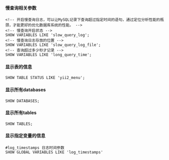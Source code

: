 

#### 慢查询相关参数
	<!-- 开启慢查询日志，可以让MySQL记录下查询超过指定时间的语句，通过定位分析性能的瓶颈，才能更好的优化数据库系统的性能。 -->
	<!-- 慢查询开启状态 -->
	SHOW VARIABLES LIKE 'slow_query_log';
	<!-- 慢查询日志存放的位置 -->
	SHOW VARIABLES LIKE 'slow_query_log_file';
	<!-- 查询超过多少秒才记录 -->
	SHOW VARIABLES LIKE 'long_query_time';
	
#### 显示表的信息
	SHOW TABLE STATUS LIKE 'yii2_menu';
	
#### 显示所有databases
    SHOW DATABASES;

#### 显示所有tables
    SHOW TABLES;

#### 显示指定变量的信息
    #log_timestamps 日志时间参数
    SHOW GLOBAL VARIABLES LIKE 'log_timestamps'